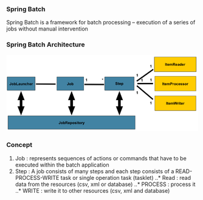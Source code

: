 ### Spring Batch ###
Spring Batch is a framework for batch processing – execution of a series of jobs without manual intervention

### Spring Batch Architecture ###
![Image of spring batch](images/spring-batch-model.png)

### Concept ###
1. Job : represents sequences of actions or commands that have to be executed within the batch application
2. Step :  A job consists of many steps and each step consists of a READ-PROCESS-WRITE task or single operation task (tasklet)
..* Read :  read data from the resources (csv, xml or database)
..* PROCESS :  process it
..* WRITE :  write it to other resources (csv, xml and database)